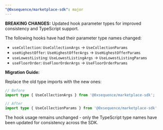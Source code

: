 ```yaml
---
"@0xsequence/marketplace-sdk": major
---
```


**BREAKING CHANGES:** Updated hook parameter types for improved consistency and TypeScript support.

The following hooks have had their parameter type names changed:

- `useCollection`: `UseCollectionArgs` → `UseCollectionParams`
- `useHighestOffer`: `UseHighestOfferArgs` → `UseHighestOfferParams`  
- `useLowestListing`: `UseLowestListingArgs` → `UseLowestListingParams`
- `useFloorOrder`: `UseFloorOrderArgs` → `UseFloorOrderParams`

**Migration Guide:**

Replace the old type imports with the new ones:

```typescript
// Before
import type { UseCollectionArgs } from '@0xsequence/marketplace-sdk';

// After  
import type { UseCollectionParams } from '@0xsequence/marketplace-sdk';
```

The hook usage remains unchanged - only the TypeScript type names have been updated for consistency across the SDK.